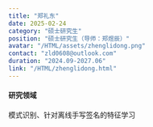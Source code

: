 ```yaml
---
title: "郑礼东"
date: 2025-02-24
category: "硕士研究生"
position: "硕士研究生（导师：郑煜辰）"
avatar: "/HTML/assets/zhenglidong.png"
contact: "zld0608@outlook.com"
duration: "2024.09-2027.06"
link: "/HTML/zhenglidong.html"
---
```


#### 研究领域
模式识别、针对离线手写签名的特征学习

